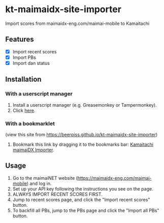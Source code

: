 # kt-maimaidx-site-importer

Import scores from maimaidx-eng.com/maimai-mobile to Kamaitachi

## Features

- [x] Import recent scores
- [x] Import PBs
- [x] Import dan status

## Installation
### With a userscript manager

1. Install a userscript manager (e.g. Greasemonkey or Tampermonkey).
2. Click [here](https://github.com/j1nxie/kt-maimaidx-site-importer/raw/main/kt-maimaidx-site-importer.user.js).

### With a bookmarklet
(view this site from <https://beerpiss.github.io/kt-maimaidx-site-importer>)

1. Bookmark this link by dragging it to the bookmarks bar: [Kamaitachi maimaiDX Importer](javascript:void(function(d){if(d.location.host==='maimaidx-eng.com')document.body.appendChild(document.createElement('script')).src='https://beerpiss.github.io/kt-maimaidx-site-importer/kt-maimaidx-score-importer.user.js'})(document);).

## Usage

1. Go to the maimaiNET website (https://maimaidx-eng.com/maimai-mobile) and log in.
2. Set up your API key following the instructions you see on the page.
3. ALWAYS IMPORT RECENT SCORES FIRST.
4. Jump to recent scores page, and click the "Import recent scores" button.
5. To backfill all PBs, jump to the PBs page and click the "Import all PBs" button.
